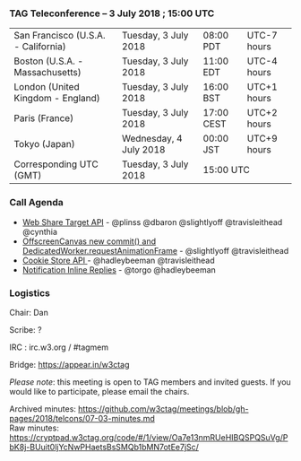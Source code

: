 ### TAG Teleconference – 3 July 2018 ; 15:00 UTC

<table>
<tr><td> San Francisco (U.S.A. - California) <td> Tuesday, 3 July 2018 <td> 08:00 PDT <td> UTC-7 hours
<tr><td> Boston (U.S.A. - Massachusetts) <td> Tuesday, 3 July 2018 <td> 11:00 EDT <td> UTC-4 hours
<tr><td> London (United Kingdom - England) <td> Tuesday, 3 July 2018 <td> 16:00 BST <td> UTC+1 hours
<tr><td> Paris (France) <td> Tuesday, 3 July 2018 <td> 17:00 CEST <td> UTC+2 hours
<tr><td> Tokyo (Japan) <td> Wednesday, 4 July 2018 <td> 00:00 JST <td> UTC+9 hours
<tr><td> Corresponding UTC (GMT) <td> Tuesday, 3 July 2018 <td colspan=2> 15:00 UTC
</table>


### Call Agenda

* [Web Share Target API](https://github.com/w3ctag/design-reviews/issues/221) - @plinss @dbaron @slightlyoff @travisleithead @cynthia
* [OffscreenCanvas new commit() and DedicatedWorker.requestAnimationFrame](https://github.com/w3ctag/design-reviews/issues/288) - @slightlyoff @travisleithead
* [Cookie Store API ](https://github.com/w3ctag/design-reviews/issues/290) - @hadleybeeman @travisleithead
* [Notification Inline Replies](https://github.com/w3ctag/design-reviews/issues/284) - @torgo @hadleybeeman

### Logistics

Chair: Dan

Scribe: ?

IRC : irc.w3.org / #tagmem

Bridge: https://appear.in/w3ctag

*Please note*: this meeting is open to TAG members and invited guests. If you would like to participate, please email the chairs.

Archived minutes: https://github.com/w3ctag/meetings/blob/gh-pages/2018/telcons/07-03-minutes.md  
Raw minutes: https://cryptpad.w3ctag.org/code/#/1/view/Oa7e13nmRUeHIBQSPQSuVg/PbK8j-BUuit0ljYcNwPHaetsBsSMQb1bMN7otEe7jSc/
